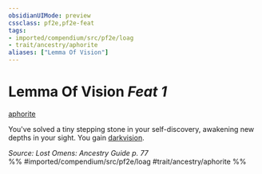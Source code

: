 ```yaml
---
obsidianUIMode: preview
cssclass: pf2e,pf2e-feat
tags:
- imported/compendium/src/pf2e/loag
- trait/ancestry/aphorite
aliases: ["Lemma Of Vision"]
---
```

# Lemma Of Vision  *Feat 1*  
[aphorite](aphorite-loag.md)  


You've solved a tiny stepping stone in your self-discovery, awakening new depths in your sight. You gain [darkvision](rules/abilities/darkvision.md).

*Source: Lost Omens: Ancestry Guide p. 77*  
%% #imported/compendium/src/pf2e/loag #trait/ancestry/aphorite %%